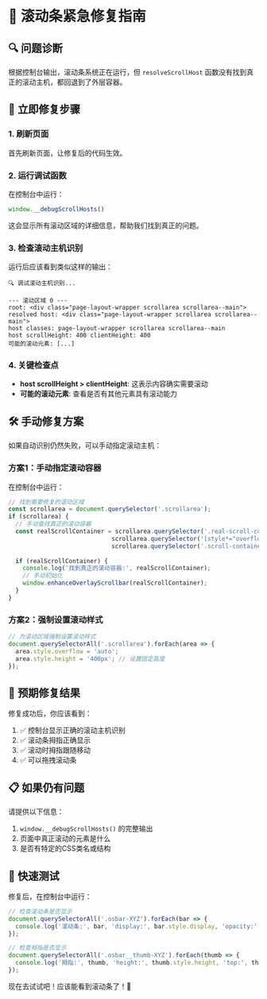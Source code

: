 # 🚨 滚动条紧急修复指南

## 🔍 问题诊断
根据控制台输出，滚动条系统正在运行，但 `resolveScrollHost` 函数没有找到真正的滚动主机，都回退到了外层容器。

## 🚀 立即修复步骤

### 1. 刷新页面
首先刷新页面，让修复后的代码生效。

### 2. 运行调试函数
在控制台中运行：
```javascript
window.__debugScrollHosts()
```

这会显示所有滚动区域的详细信息，帮助我们找到真正的问题。

### 3. 检查滚动主机识别
运行后应该看到类似这样的输出：
```
🔍 调试滚动主机识别...

--- 滚动区域 0 ---
root: <div class="page-layout-wrapper scrollarea scrollarea--main">
resolved host: <div class="page-layout-wrapper scrollarea scrollarea--main">
host classes: page-layout-wrapper scrollarea scrollarea--main
host scrollHeight: 400 clientHeight: 400
可能的滚动元素: [...]
```

### 4. 关键检查点
- **host scrollHeight > clientHeight**: 这表示内容确实需要滚动
- **可能的滚动元素**: 查看是否有其他元素具有滚动能力

## 🛠️ 手动修复方案

如果自动识别仍然失败，可以手动指定滚动主机：

### 方案1：手动指定滚动容器
在控制台中运行：
```javascript
// 找到需要修复的滚动区域
const scrollarea = document.querySelector('.scrollarea');
if (scrollarea) {
  // 手动查找真正的滚动容器
  const realScrollContainer = scrollarea.querySelector('.real-scroll-content') || 
                             scrollarea.querySelector('[style*="overflow"]') ||
                             scrollarea.querySelector('.scroll-container');
  
  if (realScrollContainer) {
    console.log('找到真正的滚动容器:', realScrollContainer);
    // 手动初始化
    window.enhanceOverlayScrollbar(realScrollContainer);
  }
}
```

### 方案2：强制设置滚动样式
```javascript
// 为滚动区域强制设置滚动样式
document.querySelectorAll('.scrollarea').forEach(area => {
  area.style.overflow = 'auto';
  area.style.height = '400px'; // 设置固定高度
});
```

## 🎯 预期修复结果

修复成功后，你应该看到：
1. ✅ 控制台显示正确的滚动主机识别
2. ✅ 滚动条拇指正确显示
3. ✅ 滚动时拇指跟随移动
4. ✅ 可以拖拽滚动条

## 📋 如果仍有问题

请提供以下信息：
1. `window.__debugScrollHosts()` 的完整输出
2. 页面中真正滚动的元素是什么
3. 是否有特定的CSS类名或结构

## 🔧 快速测试

修复后，在控制台中运行：
```javascript
// 检查滚动条是否显示
document.querySelectorAll('.osbar-XYZ').forEach(bar => {
  console.log('滚动条:', bar, 'display:', bar.style.display, 'opacity:', bar.style.opacity);
});

// 检查拇指是否显示
document.querySelectorAll('.osbar__thumb-XYZ').forEach(thumb => {
  console.log('拇指:', thumb, 'height:', thumb.style.height, 'top:', thumb.style.top);
});
```

现在去试试吧！应该能看到滚动条了！🎯
